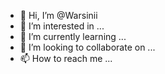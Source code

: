 - 👋 Hi, I’m @Warsinii
- 👀 I’m interested in ...
- 🌱 I’m currently learning ...
- 💞️ I’m looking to collaborate on ...
- 📫 How to reach me ...

<!---
Warsinii/Warsinii is a ✨ special ✨ repository because its `README.md` (this file) appears on your GitHub profile.
You can click the Preview link to take a look at your changes.
--->
